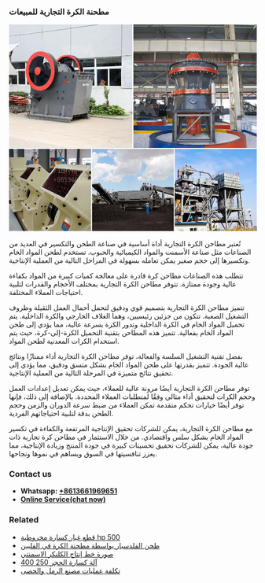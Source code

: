 <h3>مطحنة الكرة التجارية للمبيعات</h3><img src='1701854029.jpg' alt=''><p>تُعتبر مطاحن الكرة التجارية أداة أساسية في صناعة الطحن والتكسير في العديد من الصناعات مثل صناعة الأسمنت والمواد الكيميائية والحبوب. تستخدم لطحن المواد الخام وتكسيرها إلى حجم صغير يمكن تعامله بسهولة في المراحل التالية من العملية الإنتاجية.</p><p>تتطلب هذه الصناعات مطاحن كرة قادرة على معالجة كميات كبيرة من المواد بكفاءة عالية وجودة ممتازة. تتوفر مطاحن الكرة التجارية بمختلف الأحجام والقدرات لتلبية احتياجات العملاء المختلفة.</p><p>تتميز مطاحن الكرة التجارية بتصميم قوي ودقيق لتحمل أحمال العمل الثقيلة وظروف التشغيل الصعبة. تتكون من جزئين رئيسيين، وهما الغلاف الخارجي والكرة الداخلية. يتم تحميل المواد الخام في الكرة الداخلية وتدور الكرة بسرعة عالية، مما يؤدي إلى طحن المواد الخام بفعالية. تتميز هذه المطاحن بتقنية التحميل الكرة-إلى-كرة، حيث يتم استخدام الكرات المعدنية لطحن المواد.</p><p>بفضل تقنية التشغيل السلسة والفعالة، توفر مطاحن الكرة التجارية أداء ممتازًا ونتائج عالية الجودة. تتميز بقدرتها على طحن المواد الخام بشكل متسق ودقيق، مما يؤدي إلى تحقيق نتائج متميزة في المرحلة التالية من العملية الإنتاجية.</p><p>توفر مطاحن الكرة التجارية أيضًا مرونة عالية للعملاء، حيث يمكن تعديل إعدادات العمل وحجم الكرات لتحقيق أداء مثالي وفقًا لمتطلبات العملاء المحددة. بالإضافة إلى ذلك، فإنها توفر أيضًا خيارات تحكم متقدمة تمكن العملاء من ضبط سرعة الدوران والزمن وحجم الطحن بدقة لتلبية احتياجاتهم الفردية.</p><p>مع مطاحن الكرة التجارية، يمكن للشركات تحقيق الإنتاجية المرتفعة والكفاءة في تكسير المواد الخام بشكل سلس واقتصادي. من خلال الاستثمار في مطاحن كرة تجارية ذات جودة عالية، يمكن للشركات تحقيق تحسينات كبيرة في جودة المنتج وزيادة الإنتاجية، مما يعزز تنافسيتها في السوق ويساهم في نموها ونجاحها.</p><h3>Contact us</h3><ul><li><strong>Whatsapp:&nbsp;<a href="https://wa.me/8613661969651">+8613661969651</a></strong></li><li><a href="https://swt.shibang-china.com/?git&amp;zhl&amp;مطحنة الكرة التجارية للمبيعات"><strong>Online Service(chat now)</strong></a></li></ul><h3>Related</h3><ul><li><a href='قطع غيار كسارة مخروطية hp 500.md'>قطع غيار كسارة مخروطية hp 500</a></li><li><a href='طحن الفلدسبار بواسطة مطحنة الكرة في الفلبين.md'>طحن الفلدسبار بواسطة مطحنة الكرة في الفلبين</a></li><li><a href='صورة خط إنتاج الكلنكر الاسمنتي.md'>صورة خط إنتاج الكلنكر الاسمنتي</a></li><li><a href='آلة كسارة الحجر 250 400.md'>آلة كسارة الحجر 250 400</a></li><li><a href='تكلفة عمليات مصنع الرمل والحصى.md'>تكلفة عمليات مصنع الرمل والحصى</a></li></ul>